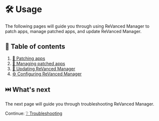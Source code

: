 # 🛠️ Usage
The following pages will guide you through using ReVanced Manager to patch apps, manage patched apps, and update ReVanced Manager.

## 📖 Table of contents
1. [🧩 Patching apps](2_1_patching.md)
2. [🧰 Managing patched apps](2_2_managing.md)
3. [🔄 Updating ReVanced Manager](2_3_updating.md)
4. [⚙️ Configuring ReVanced Manager](2_4_settings.md)

## ⏭️ What's next
The next page will guide you through troubleshooting ReVanced Manager.

Continue: [❔ Troubleshooting](3_troubleshooting.md)

